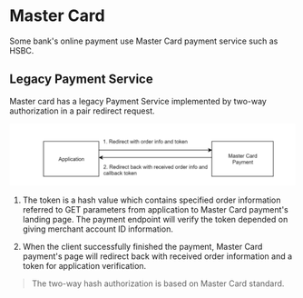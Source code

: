 Master Card
===========

Some bank's online payment use Master Card payment service such as HSBC.

Legacy Payment Service
----------------------

Master card has a legacy Payment Service implemented by two-way authorization in a pair redirect request.

![payment-master-card](https://raw.githubusercontent.com/yidas/web-service-architectures/master/third-party-payment/master-card/payment_master-card.io.png)

1. The token is a hash value which contains specified order information referred to GET parameters from application to Master Card payment's landing page.
The payment endpoint will verify the token depended on giving merchant account ID information.

2. When the client successfully finished the payment, Master Card payment's page will redirect back with received order information and a token for application verification.

> The two-way hash authorization is based on Master Card standard.

